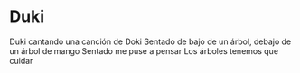 # Duki
Duki cantando una canción de Doki
Sentado de bajo de un árbol, debajo de un árbol de mango
Sentado me puse a pensar
Los árboles tenemos que cuidar
